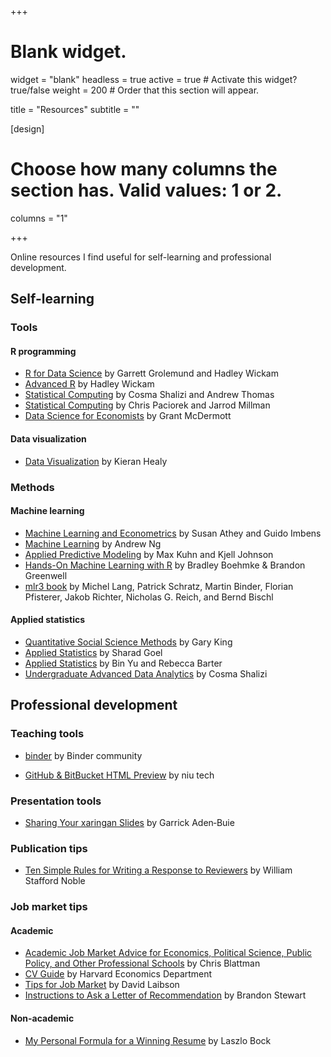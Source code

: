 +++
# Blank widget.
widget = "blank"
headless = true
active = true  # Activate this widget? true/false
weight = 200  # Order that this section will appear.

title = "Resources"
subtitle = ""

[design]
  # Choose how many columns the section has. Valid values: 1 or 2.
  columns = "1"

+++

Online resources I find useful for self-learning and professional development.

## **Self-learning**

### Tools

#### R programming 

- [R for Data Science](https://r4ds.had.co.nz/) by Garrett Grolemund and Hadley Wickam 
- [Advanced R](https://adv-r.hadley.nz/) by Hadley Wickam 
- [Statistical Computing](http://www.stat.cmu.edu/~cshalizi/statcomp/14/) by Cosma Shalizi and Andrew Thomas 
- [Statistical Computing](https://statistics.berkeley.edu/computing/training/tutorials) by Chris Paciorek and Jarrod Millman
- [Data Science for Economists](https://github.com/uo-ec607/lectures#data-science-for-economists) by Grant McDermott 

#### Data visualization

- [Data Visualization](https://socviz.co/) by Kieran Healy 

### Methods

#### Machine learning 

- [Machine Learning and Econometrics](https://www.aeaweb.org/conference/cont-ed/2018-webcasts) by Susan Athey and Guido Imbens
- [Machine Learning](https://www.coursera.org/courses?query=machine%20learning%20andrew%20ng) by Andrew Ng 
- [Applied Predictive Modeling](http://appliedpredictivemodeling.com/) by Max Kuhn and Kjell Johnson
- [Hands-On Machine Learning with R](https://bradleyboehmke.github.io/HOML/) by Bradley Boehmke & Brandon Greenwell
- [mlr3 book](https://mlr3book.mlr-org.com/) by Michel Lang, Patrick Schratz, Martin Binder, Florian Pfisterer, Jakob Richter, Nicholas G. Reich, and Bernd Bischl

#### Applied statistics 

- [Quantitative Social Science Methods](https://www.youtube.com/playlist?list=PLmpS1iNDaUFtat0QiqXZhlsAgseWtJ1Kk) by Gary King 
- [Applied Statistics](https://5harad.com/mse125/) by Sharad Goel 
- [Applied Statistics](https://github.com/rlbarter/STAT-215A-Fall-2017) by Bin Yu and Rebecca Barter 
- [Undergraduate Advanced Data Analytics](http://www.stat.cmu.edu/~cshalizi/uADA/17/) by Cosma Shalizi 

## **Professional development**

### Teaching tools 

- [binder](https://mybinder.org/) by Binder community  

- [GitHub & BitBucket HTML Preview](https://github.com/htmlpreview/htmlpreview.github.com) by niu tech  

### Presentation tools 

- [Sharing Your xaringan Slides](https://www.garrickadenbuie.com/blog/sharing-xaringan-slides/) by Garrick Aden‑Buie

### Publication tips

- [Ten Simple Rules for Writing a Response to Reviewers](https://journals.plos.org/ploscompbiol/article?id=10.1371/journal.pcbi.1005730) by William Stafford Noble

### Job market tips 

#### Academic

- [Academic Job Market Advice for Economics, Political Science, Public Policy, and Other Professional Schools](https://chrisblattman.com/job-market/) by Chris Blattman
- [CV Guide](https://economics.harvard.edu/files/economics/files/cv_guide_2016.pdf) by Harvard Economics Department 
- [Tips for Job Market](https://economics.harvard.edu/files/economics/files/jobmarketadvicehandout.doc.pdf) by David Laibson 
- [Instructions to Ask a Letter of Recommendation](https://scholar.princeton.edu/bstewart/recommendation) by Brandon Stewart

#### Non-academic

- [My Personal Formula for a Winning Resume](https://www.linkedin.com/pulse/20140929001534-24454816-my-personal-formula-for-a-better-resume/) by Laszlo Bock 
